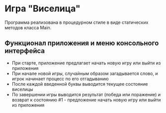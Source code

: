 # Игра "Виселица"

Программа реализована в процедурном стиле в виде статических методов класса Main.

## Функционал приложения и меню консольного интерфейса
- При старте, приложение предлагает начать новую игру или выйти из приложения
- При начале новой игры, случайным образом загадывается слово, и игрок начинает процесс по его отгадыванию
- После каждой введенной буквы выводится текущее состояние виселицы
- По завершении игры выводится результат (победа или поражение) и возврат к состоянию #1 - предложение начать новую игру или выйти из приложения
